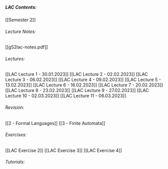 ##### LAC Contents:
 [[Semester 2]]
 
###### Lecture Notes:
 [[g52lac-notes.pdf]]
 
###### Lectures:
 [[LAC Lecture 1 - 30.01.2023]]
 [[LAC Lecture 2 - 02.02.2023]]
 [[LAC Lecture 3 - 06.02.2023]]
 [[LAC Lecture 4 - 09.02.2023]]
 [[LAC Lecture 5 - 13.02.2023]]
 [[LAC Lecture 6 - 16.02.2023]]
 [[LAC Lecture 7 - 20.02.2023]]
 [[LAC Lecture 8 - 23.02.2023]]
 [[LAC Lecture 9 - 27.02.2023]]
 [[LAC Lecture 10 - 02.03.2023]]
 [[LAC Lecture 11 - 06.03.2023]]
###### Revision:
[[2 - Formal Languages]]
[[3 - Finite Automata]]

###### Exercises:
[[LAC Exercise 2]]
[[LAC Exercise 3]]
[[LAC Exercise 4]]
###### Tutorials:


